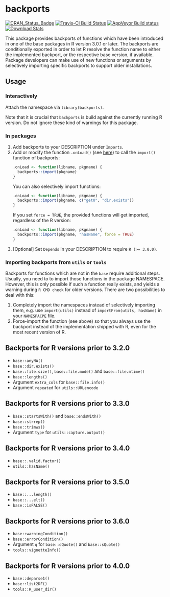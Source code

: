 # backports

[![CRAN_Status_Badge](http://www.r-pkg.org/badges/version/backports)](http://cran.r-project.org/package=backports)
[![Travis-CI Build Status](https://travis-ci.org/r-lib/backports.svg?branch=master)](https://travis-ci.org/r-lib/backports)
[![AppVeyor Build status](https://ci.appveyor.com/api/projects/status/9lup9d3d3olnp2ua/branch/master?svg=true)](https://ci.appveyor.com/project/mllg/backports/branch/master)
[![Download Stats](http://cranlogs.r-pkg.org/badges/backports)](https://cran.r-project.org/package=backports)

This package provides backports of functions which have been introduced in one of the base packages in R version 3.0.1 or later.
The backports are conditionally exported in order to let R resolve the function name to either the implemented backport, or the respective base version, if available.
Package developers can make use of new functions or arguments by selectively importing specific backports to support older installations.

## Usage

### Interactively

Attach the namespace via `library(backports)`.

Note that it is crucial that `backports` is build against the currently running R version.
Do not ignore these kind of warnings for this package.

### In packages
1. Add backports to your DESCRIPTION under `Imports`.
2. Add or modify the function `.onLoad()` (see [here](https://stat.ethz.ch/R-manual/R-devel/library/base/html/ns-hooks.html)) to call the `import()` function of backports:
   ```r
   .onLoad <- function(libname, pkgname) {
     backports::import(pkgname)
   }
   ```
   You can also selectively import functions:
   ```r
   .onLoad <- function(libname, pkgname) {
     backports::import(pkgname, c("get0", "dir.exists"))
   }
   ```
   If you set `force = TRUE`, the provided functions will get imported, regardless of the R version:
   ```r
   .onLoad <- function(libname, pkgname) {
     backports::import(pkgname, "hasName", force = TRUE)
   }
   ```
3. [Optional] Set `Depends` in your DESCRIPTION to require `R (>= 3.0.0)`.

### Importing backports from `utils` or `tools`

Backports for functions which are not in the `base` require additional steps.
Usually, you need to to import those functions in the package NAMESPACE.
However, this is only possible if such a function really exists, and yields a warning during `R CMD check` for older versions.
There are two possibilities to deal with this:

1. Completely import the namespaces instead of selectively importing them, e.g. use `import(utils)` instead of `importFrom(utils, hasName)` in your `NAMESPACPE` file.
2. Force-import the function (see above) so that you always use the backport instead of the implementation shipped with R, even for the most recent version of R.


## Backports for R versions prior to 3.2.0

* `base::anyNA()`
* `base::dir.exists()`
* `base::file.size()`, `base::file.mode()` and `base::file.mtime()`
* `base::lengths()`
* Argument `extra_cols` for `base::file.info()`
* Argument `repeated` for `utils::URLencode`

## Backports for R versions prior to 3.3.0

* `base::startsWith()` and `base::endsWith()`
* `base::strrep()`
* `base::trimws()`
* Argument `type` for `utils::capture.output()`

## Backports for R versions prior to 3.4.0

* `base::.valid.factor()`
* `utils::hasName()`

## Backports for R versions prior to 3.5.0

* `base::...length()`
* `base::...elt()`
* `base::isFALSE()`

## Backports for R versions prior to 3.6.0

* `base::warningCondition()`
* `base::errorCondition()`
* Argument `q` for `base::dQuote()` and `base::sQuote()`
* `tools::vignetteInfo()`

## Backports for R versions prior to 4.0.0

* `base::deparse1()`
* `base::list2DF()`
* `tools::R_user_dir()`

